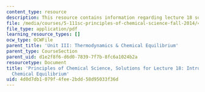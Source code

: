 ```yaml
---
content_type: resource
description: This resource contains information regarding lecture 18 solution.
file: /media/courses/5-111sc-principles-of-chemical-science-fall-2014/4d0d7db1079f4fee2bdd58d95033f36d_MIT5_111F14_Lec18Soln.pdf
file_type: application/pdf
learning_resource_types: []
ocw_type: OCWFile
parent_title: 'Unit III: Thermodynamics & Chemical Equilibrium'
parent_type: CourseSection
parent_uid: d1e2f8f6-d6d0-7839-7f7b-8fc6a1024b2a
resourcetype: Document
title: 'Principles of Chemical Science, Solutions for Lecture 18: Introduction to
  Chemical Equilibrium'
uid: 4d0d7db1-079f-4fee-2bdd-58d95033f36d
---
```

